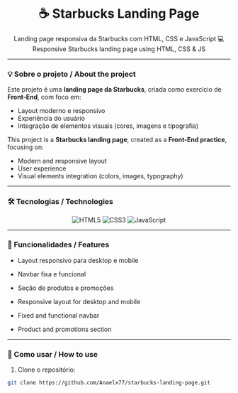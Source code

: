 <h1 align="center">☕ Starbucks Landing Page</h1>

<p align="center">
  Landing page responsiva da Starbucks com HTML, CSS e JavaScript 💻 <br>
  Responsive Starbucks landing page using HTML, CSS & JS
</p>

---

### 💡 Sobre o projeto / About the project
Este projeto é uma **landing page da Starbucks**, criada como exercício de **Front-End**, com foco em:  
- Layout moderno e responsivo  
- Experiência do usuário  
- Integração de elementos visuais (cores, imagens e tipografia)  

This project is a **Starbucks landing page**, created as a **Front-End practice**, focusing on:  
- Modern and responsive layout  
- User experience  
- Visual elements integration (colors, images, typography)

---

### 🛠 Tecnologias / Technologies
<div align="center">

![HTML5](https://img.shields.io/badge/HTML5-282C34?logo=html5&logoColor=E34F26)
![CSS3](https://img.shields.io/badge/CSS3-282C34?logo=css3&logoColor=1572B6)
![JavaScript](https://img.shields.io/badge/JavaScript-282C34?logo=javascript&logoColor=F7DF1E)

</div>

---

### 📂 Funcionalidades / Features
- Layout responsivo para desktop e mobile  
- Navbar fixa e funcional  
- Seção de produtos e promoções  

- Responsive layout for desktop and mobile  
- Fixed and functional navbar  
- Product and promotions section  

---

### 🚀 Como usar / How to use
1. Clone o repositório:  
```bash
git clone https://github.com/Anaelx77/starbucks-landing-page.git
